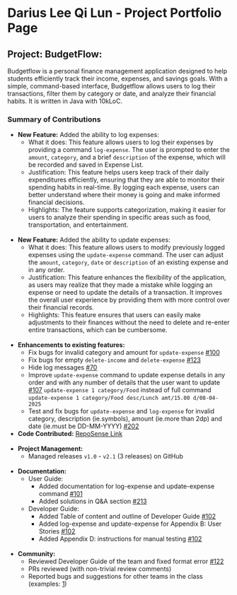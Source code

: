 # Darius Lee Qi Lun - Project Portfolio Page

## Project: BudgetFlow: 
Budgetflow is a personal finance management application designed to help students efficiently track their income,
expenses, and savings goals. With a simple, command-based interface, Budgetflow allows users to log their transactions,
filter them by category or date, and analyze their financial habits. It is written in Java with 10kLoC.

### Summary of Contributions
* __New Feature:__ Added the ability to log expenses:
    * What it does: This feature allows users to log their expenses by providing a command `log-expense`. The user is 
  prompted to enter the `amount`, `category`, and a brief `description` of the expense, which will be recorded and saved
  in Expense List.
    * Justification: This feature helps users keep track of their daily expenditures efficiently, ensuring that they are
  able to monitor their spending habits in real-time. By logging each expense, users can better understand where their
  money is going and make informed financial decisions.
    * Highlights: The feature supports categorization, making it easier for users to analyze their spending in specific
  areas such as food, transportation, and entertainment.
    <br>
* __New Feature:__ Added the ability to update expenses:
    * What it does: This feature allows users to modify previously logged expenses using the `update-expense` command.
  The user can adjust the `amount`, `category`, `date` or `description` of an existing expense and in any order.
    * Justification: This feature enhances the flexibility of the application, as users may realize that they made a
  mistake while logging an expense or need to update the details of a transaction. It improves the overall user
  experience by providing them with more control over their financial records.
    * Highlights: This feature ensures that users can easily make adjustments to their finances without the need to
  delete and re-enter entire transactions, which can be cumbersome.
    <br>
* __Enhancements to existing features:__
    * Fix bugs for invalid category and amount for `update-expense` [#100](https://github.com/AY2425S2-CS2113-T11a-1/tp/pull/100)
    * Fix bugs for empty `delete-income` and `delete-expense` [#123](https://github.com/AY2425S2-CS2113-T11a-1/tp/pull/123)
    * Hide log messages [#70](https://github.com/AY2425S2-CS2113-T11a-1/tp/pull/70)
    * Improve `update-expense` command to update expense details in any order and with any number of details that the user want to update [#107](https://github.com/AY2425S2-CS2113-T11a-1/tp/pull/107)
    `update-expense 1 category/Food` instead of full command `update-expense 1 category/Food desc/Lunch amt/15.00 d/08-04-2025`
    * Test and fix bugs for `update-expense` and `log-expense` for invalid category, description (ie.symbols), amount (ie.more than 2dp) and date (ie.must be DD-MM-YYYY) [#202](https://github.com/AY2425S2-CS2113-T11a-1/tp/pull/202)
* __Code Contributed:__ [RepoSense Link](https://nus-cs2113-ay2425s2.github.io/tp-dashboard/?search=Darius&sort=groupTitle&sortWithin=title&timeframe=commit&mergegroup=&groupSelect=groupByRepos&breakdown=true&checkedFileTypes=docs~functional-code~test-code~other&since=2025-02-21)
    <br><br>
* __Project Management:__
    * Managed releases `v1.0` - `v2.1` (3 releases) on GitHub
    <br>
* __Documentation:__
    * User Guide:
        * Added documentation for log-expense and update-expense command [#101](https://github.com/AY2425S2-CS2113-T11a-1/tp/pull/101)
        * Added solutions in Q&A section [#213](https://github.com/AY2425S2-CS2113-T11a-1/tp/pull/213)
    * Developer Guide:
        * Added Table of content and outline of Developer Guide [#102](https://github.com/AY2425S2-CS2113-T11a-1/tp/pull/102)
        * Added log-expense and update-expense for Appendix B: User Stories [#102](https://github.com/AY2425S2-CS2113-T11a-1/tp/pull/102)
        * Added Appendix D: instructions for manual testing [#102](https://github.com/AY2425S2-CS2113-T11a-1/tp/pull/102)
    <br>
* __Community:__ 
    * Reviewed Developer Guide of the team and fixed format error [#122](https://github.com/AY2425S2-CS2113-T11a-1/tp/pull/122)
    * PRs reviewed (with non-trivial review comments)
    * Reported bugs and suggestions for other teams in the class (examples: [1](https://github.com/dariusyawningwhiz/catcher-smoke-test/issues/1))
